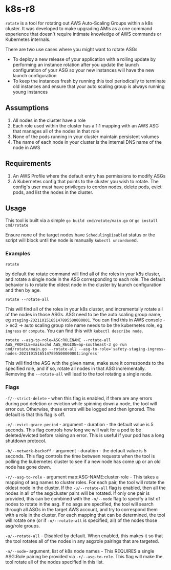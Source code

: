 # k8s-r8
`rotate` is a tool for rotating out AWS Auto-Scaling Groups within a k8s cluster. It was developed to make upgrading AMIs as a one command experience that doesn't require intimate knowledge of AWS commands or Kubernetes internals. 

There are two use cases where you might want to rotate ASGs
- To deploy a new release of your application with a rolling update by performing an instance rotation after you update the launch configuration of your ASG so your new instances will have the new launch configuration
- To keep the instances fresh by running this tool periodically to terminate old instances and ensure that your auto scaling group is always running young instances


## Assumptions
1. All nodes in the cluster have a role
2. Each role used within the cluster has a 1:1 mapping with an AWS ASG that manages all of the nodes in that role
3. None of the pods running in your cluster maintain persistent volumes
4. The name of each node in your cluster is the internal DNS name of the node in AWS

## Requirements
1. An AWS Profile where the default entry has permissions to modify ASGs
2. A Kubernetes config that points to the cluster you wish to rotate. The config's user must have privileges to cordon nodes, delete pods, evict pods, and list the nodes in the cluster.


## Usage

This tool is built via a simple `go build cmd/rotate/main.go` or `go install cmd/rotate`

Ensure none of the target nodes have `SchedulingDisabled` status or the script will block until the node is manually `kubectl uncordon`ed.

### Examples

```
rotate
```
by default the rotate command will find all of the roles in your k8s cluster, and rotate a single node in the ASG corresponding to each role. The default behavior is to rotate the oldest node in the cluster by launch configuration and then by age.

```
rotate --rotate-all
```
This will find all of the roles in your k8s cluster, and incrementally rotate all of the nodes in those ASGs.
ASG need to be the auto scaling group name, eg `staging-20211015165147895500000001`. You can find this in AWS console -> ec2 -> auto scaling group
role name needs to be the kubernetes role, eg `ingress` or `compute`. You can find this with `kubectl describe node`.

```
rotate --asg-to-role=ASG:ROLENAME --rotate-all
AWS_PROFILE=maikxchd AWS_REGION=ap-southeast-3 go run cmd/rotate/main.go --rotate-all --asg-to-role='safety-staging-ingress-nodes-20211015165147895500000001:ingress'
```
This will find the ASG with the given name, make sure it corresponds to the specified role, and if so, rotate all nodes in that ASG incrementally. Removing the `--rotate-all` will lead to the tool rotating a single node.

### Flags
`-f/--strict-delete` - when this flag is enabled, if there are any errors during pod deletion or eviction while spinning down a node, the tool will error out. Otherwise, these errors will be logged and then ignored. The default is that this flag is off.

`-e/--evict-grace-period` - argument - duration - the default value is 5 seconds. This flag controls how long we will wait for a pod to be deleted/evicted before raising an error. This is useful if your pod has a long shutdown protocol.

`-b/--network-backoff` - argument - duration - the default value is 5 seconds. This flag controls the time between requests when the tool is polling the kubernetes cluster to see if a new node has come up or an old node has gone down.

`-r/--asg-to-role` - argument map:ASG-NAME:cluster-role - This takes a mapping of asg names to cluster roles. For each pair, the tool will rotate the oldest node in the cluster. If the `-u/--rotate-all` flag is enabled, then all the nodes in all of the asg/cluster pairs will be rotated. If only one pair is provided, this can be combined with the `-n/--node` flag to specify a list of nodes to rotate in the asg. If no asgs are specified, the tool will search through all ASGs in the target AWS account, and try to correspond them with a role in the cluster. For each mapping that can be determined, the tool will rotate one (or if `-u/--rotate-all` is specified, all) of the nodes those asg/role groups.

`-u/--rotate-all` - Disabled by default. When enabled, this makes it so  that the tool rotates all of the nodes in any asg:role pairings that are targeted.

`-n/--node`- argument, list of k8s node names - This REQUIRES a single ASG:Role pairing be provided via `-r/--asg-to-role`. This flag will make the tool rotate all of the nodes specified in this list.

